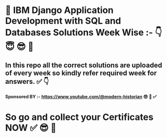 # 🚀 IBM Django Application Development with SQL and Databases Solutions Week Wise :- 👇 😇 😎 💯
## In this repo all the correct solutions are uploaded of every week so kindly refer required week for answers. ✅ 👇
#### Sponsored BY :- https://www.youtube.com/@modern-historian  😎 🚀 ✅
# So go and collect your Certificates NOW ✅ 😎 💯
